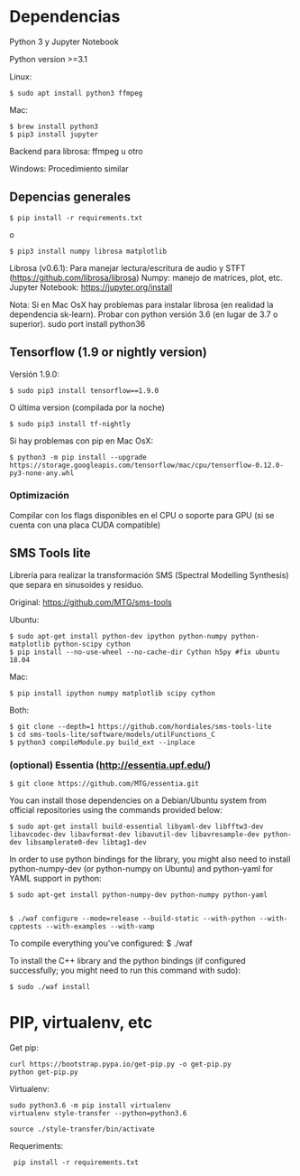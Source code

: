 # Dependencias

Python 3 y Jupyter Notebook

Python version >=3.1

Linux:

    $ sudo apt install python3 ffmpeg

Mac:

    $ brew install python3
    $ pip3 install jupyter

Backend para librosa: ffmpeg u otro

Windows:
    Procedimiento similar


## Depencias generales

    $ pip install -r requirements.txt

o

    $ pip3 install numpy librosa matplotlib

Librosa (v0.6.1): Para manejar lectura/escritura de audio y STFT (https://github.com/librosa/librosa) 
Numpy: manejo de matrices, plot, etc.
Jupyter Notebook: https://jupyter.org/install


Nota: Si en Mac OsX hay problemas para instalar librosa (en realidad la dependencia sk-learn). Probar con python versión 3.6 (en lugar de 3.7 o superior). sudo port install python36

## Tensorflow (1.9 or nightly version)

Versión 1.9.0:

    $ sudo pip3 install tensorflow==1.9.0


O última version (compilada por la noche)

    $ sudo pip3 install tf-nightly


Si hay problemas con pip en Mac OsX:

    $ python3 -m pip install --upgrade https://storage.googleapis.com/tensorflow/mac/cpu/tensorflow-0.12.0-py3-none-any.whl

### Optimización

Compilar con los flags disponibles en el CPU o soporte para GPU (si se cuenta con una placa CUDA compatible)
    
## SMS Tools lite

Librería para realizar la transformación SMS (Spectral Modelling Synthesis) que separa en sinusoides y residuo.

Original: https://github.com/MTG/sms-tools

Ubuntu:

    $ sudo apt-get install python-dev ipython python-numpy python-matplotlib python-scipy cython
    $ pip install --no-use-wheel --no-cache-dir Cython h5py #fix ubuntu 18.04

Mac:

    $ pip install ipython numpy matplotlib scipy cython

Both:

    $ git clone --depth=1 https://github.com/hordiales/sms-tools-lite
    $ cd sms-tools-lite/software/models/utilFunctions_C
    $ python3 compileModule.py build_ext --inplace

### (optional) Essentia (http://essentia.upf.edu/)

    $ git clone https://github.com/MTG/essentia.git

You can install those dependencies on a Debian/Ubuntu system from official repositories using the commands provided below:

    $ sudo apt-get install build-essential libyaml-dev libfftw3-dev libavcodec-dev libavformat-dev libavutil-dev libavresample-dev python-dev libsamplerate0-dev libtag1-dev

In order to use python bindings for the library, you might also need to install python-numpy-dev (or python-numpy on Ubuntu) and python-yaml for YAML support in python:

    $ sudo apt-get install python-numpy-dev python-numpy python-yaml


    $ ./waf configure --mode=release --build-static --with-python --with-cpptests --with-examples --with-vamp 

To compile everything you’ve configured:
    $ ./waf

To install the C++ library and the python bindings (if configured successfully; you might need to run this command with sudo):

    $ sudo ./waf install

# PIP, virtualenv, etc

Get pip:

    curl https://bootstrap.pypa.io/get-pip.py -o get-pip.py
    python get-pip.py


Virtualenv:

    sudo python3.6 -m pip install virtualenv
    virtualenv style-transfer --python=python3.6
    
    source ./style-transfer/bin/activate


Requeriments:

     pip install -r requirements.txt 
